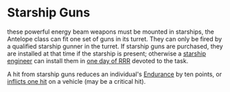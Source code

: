 # Starship Guns

these powerful energy beam weapons must be mounted in
starships, the Antelope class can fit one set of guns in its turret.
They can only be fired by a qualified starship gunner in the
turret. If starship guns are purchased, they are installed at that
time if the starship is present; otherwise a [starship engineer](r221b) 
can install them in [one day of RRR](r203c) devoted to the task.

A hit from starship guns reduces an individual's [Endurance](r231) 
by ten points, or [inflicts one hit](r230l) on a vehicle (may be a
critical hit).
